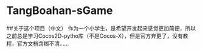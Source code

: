 # TangBoahan-sGame
##关于这个项目（中文）
作为一个小学生，是希望开发起来感觉更加简便，所以之前总是学习Cocos2D-pytho库（不是Cocos-X），但是官方弃更了，没有教程，官方文档含糊不清......
